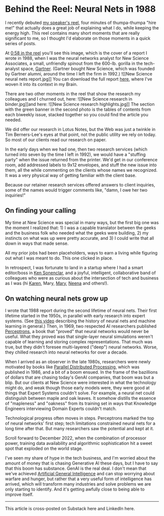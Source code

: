 # Behind the Reel: Neural Nets in 1988

I recently debuted [my speaker's reel](https://vimeo.com/1006299404?share=copy), four minutes of thumpa-thumpa "hire me!" that actually does a great job of explaining what I do, while keeping the energy high. This reel contains many short moments that are really significant to me, so I thought I'd elaborate on those moments in a quick series of posts. 

At [0:58 in the reel](https://vimeo.com/1006299404?share=copy#t=58.297) you'll see this image, which is the cover of a report I wrote in 1988, when I was the neural networks analyst for New Science Associates, a small, unfriendly spinout from the 600-lb. gorilla in the tech-analyst space, [Gartner](https://www.gartner.com/en).  (Gartner bought New Science, which was founded by Gartner alumni, around the time I left the firm in 1992.)
![[New Science neural nets report.jpg]]
You can download the full report [here](https://bra.in/6qa8XE), where I've woven it into its context in my Brain. 

There are two other moments in the reel that show the research my colleagues and I churned out, here:
![[New Science research in binder.jpg]]and here:
![[New Science research highlights.jpg]]
The section with the green banner in the second photo is the tables of contents from each biweekly issue, stacked together so you could find the article you needed. 

We did offer our research in Lotus Notes, but the Web was just a twinkle in Tim Berners-Lee's eyes at that point, not the public utility we rely on today. So most of our clients read our research on paper. 

In the early days when we had one, then two research services (which turned into seven by the time I left in 1992), we would have a "stuffing party" when the issue returned from the printer. We'd get in our conference room, add addressed labels to 9x12 envelopes, and stuff the new issue into them, all the while commenting on the clients whose names we recognized. It was a very physical way of getting familiar with the client base. 

Because our retainer research services offered answers to client inquiries, some of the names would trigger comments like, "damn, I owe her two inquiries!"
## On finding your calling

My time at New Science was special in many ways, but the first big one was the moment I realized that: 1) I was a capable translator between the geeks and the business folk who needed what the geeks were building, 2) my instincts on what was up were pretty accurate, and 3) I could write that all down in ways that made sense. 

All my prior jobs had been placeholders, ways to earn a living while figuring out what I was meant to do. This one clicked in place. 

In retrospect, I was fortunate to land in a startup where I had a smart editor/boss in [Ken Sonenclar](https://www.linkedin.com/in/kensonenclar/), and a joyful, intelligent, collaborative band of colleagues who were as curious about the intersection of tech and business as I was (hi [Karen](https://www.linkedin.com/in/karen-scherberger-henrie-aa0a6419/), Mary, [Mary](https://www.linkedin.com/in/mary-hamway-a5a655a/), [Neena](https://www.linkedin.com/in/neenabuck/) and others!). 
## On watching neural nets grow up

I wrote that 1988 report during the second lifetime of neural nets. Their first lifetime started in the 1950s, in parallel with early research into expert systems. (See [this video](https://www.youtube.com/watch?v=ASBOZMIngE8) describing the history of neural nets and machine learning in general.) Then, in 1969, two respected AI researchers published [Perceptrons](https://en.wikipedia.org/wiki/Perceptrons_(book)), a book that "proved" that neural networks would never be useful. What they proved was that single-layer neural simulations weren't capable of learning and storing complex representations. That much was true, but they didn't foresee multi-layered ("deep") neural networks. Worse, they chilled research into neural networks for over a decade. 

When I arrived as an observer in the late 1980s, researchers were newly motivated by books like [Parallel Distributed Processing](https://www.amazon.com/Parallel-Distributed-Processing-Explorations-Microstructure/dp/0262181231/jerrymichalskisr), which was published in 1986, and a bit of a boom ensued. In the frame of the bazillions of dollars that are chasing today's GenAI companies, that boom was but a blip. But our clients at New Science were interested in what the technology might do, and weak though those early models were, they were good at things that Expert Systems couldn't solve. For example, a neural net could distinguish between maple and oak leaves. It somehow distills the essence of "mapleness" and "oakness" from its training set in ways that Knowledge Engineers interviewing Domain Experts couldn't match. 

Technological progress often moves in steps. Perceptrons marked the top of neural networks' first step; tech limitations constrained neural nets for a long time after that. But many researchers saw the potential and kept at it. 

Scroll forward to December 2022, when the combination of processor power, training data availability and algorithmic sophistication hit a sweet spot that exploded on the world stage. 

I've seen my share of hype in the tech business, and I'm worried about the amount of money that is chasing Generative AI these days, but I have to say that this boom has substance. GenAI is the real deal. I don't mean that we've achieved [Artificial General Intelligence](https://en.wikipedia.org/wiki/Artificial_general_intelligence) and can stop worrying about warfare and hunger, but rather that a very useful form of intelligence has arrived, which will transform many industries and solve problems we are only starting to identify. And it's getting awfully close to being able to improve itself. 

--- 
This article is cross-posted on Substack here and LinkedIn here. 